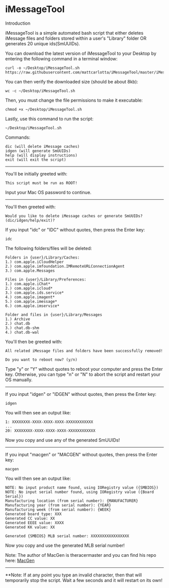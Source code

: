 # iMessageTool

Introduction

iMessageTool is a simple automated bash script that either deletes iMessage files and folders stored within a user's "Library" folder OR generates 20 unique ids(SmUUIDs).

You can download the latest version of iMessageTool to your Desktop by entering the following command in a terminal window:
```
curl -o ~/Desktop/iMessageTool.sh https://raw.githubusercontent.com/mattcarlotta/iMessageTool/master/iMessageTool.sh
```
You can then verify the downloaded size (should be about 8kb):
```
wc -c ~/Desktop/iMessageTool.sh
```
Then, you must change the file permissions to make it executable:
```
chmod +x ~/Desktop/iMessageTool.sh
```
Lastly, use this command to run the script:
```
~/Desktop/iMessageTool.sh
```

Commands:
```
dic (will delete iMessage caches)
idgen (will generate SmUUIDs)
help (will display instructions)
exit (will exit the script)
```
--------------------------------------------------------------------------------------------------------------

You'll be initially greeted with:
```
This script must be run as ROOT!
```
Input your Mac OS password to continue.

--------------------------------------------------------------------------------------------------------------

You'll then greeted with:
```
Would you like to delete iMessage caches or generate SmUUIDs? (dic/idgen/help/exit)?
```

If you input "idc" or "IDC" without quotes, then press the Enter key:
```
idc
```

The following folders/files will be deleted:
```
Folders in {user}/Library/Caches:
1.) com.apple.iCloudHelper
2.) com.apple.imfoundation.IMRemoteURLConnectionAgent
3.) com.apple.Messages

Files in {user}/Library/Preferences:
1.) com.apple.iChat*
2.) com.apple.icloud*
3.) com.apple.ids.service*
4.) com.apple.imagent*
5.) com.apple.imessage*
6.) com.apple.imservice*

Folder and files in {user}/Library/Messages
1.) Archive
2.) chat.db
3.) chat.db-shm
4.) chat.db-wal
```
You'll then be greeted with:
```
All related iMessage files and folders have been successfully removed!

Do you want to reboot now? (y/n)
```

Type "y" or "Y" without quotes to reboot your computer and press the Enter key. Otherwise, you can type "n" or "N" to abort the script and restart your OS manually.

--------------------------------------------------------------------------------------------------------------

If you input "idgen" or "IDGEN" without quotes, then press the Enter key:
```
idgen
```
You will then see an output like:
```
1: XXXXXXXX-XXXX-XXXX-XXXX-XXXXXXXXXXXX
...
20: XXXXXXXX-XXXX-XXXX-XXXX-XXXXXXXXXXXX
```
Now you copy and use any of the generated SmUUIDs!

--------------------------------------------------------------------------------------------------------------

If you input "macgen" or "MACGEN" without quotes, then press the Enter key:
```
macgen
```
You will then see an output like:
```
NOTE: No input product name found, using IORegistry value ({SMBIOS})
NOTE: No input serial number found, using IORegistry value ({Board Serial})
Manufacturing location (from serial number): {MANUFACTURER}
Manufacturing year (from serial number): {YEAR}
Manufacturing week (from serial number): {WEEK}
Generated board type: XXX
Generated CC value: XX
Generated EEEE value: XXXX
Generated KK value: XX

Generated {SMBIOS} MLB serial number: XXXXXXXXXXXXXXXXX
```
Now you copy and use the generated MLB serial number!

Note: The author of MacGen is theracermaster and you can find his repo here: <a href="https://github.com/theracermaster/MacGen">MacGen</a>

--------------------------------------------------------------------------------------------------------------

**Note: If at any point you type an invalid character, then that will temporarily stop the script. Wait a few seconds and it will restart on its own!
